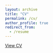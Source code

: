 ```yaml
---
layout: archive
title: "CV"
permalink: /cv/
author_profile: true
redirect_from:
  - /resume
---
```


[View CV][def]

[def]: http://alexandramathieu.github.io/website/files/Alexandra_Mathieu_CV.pdf